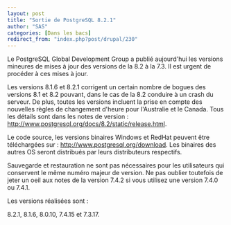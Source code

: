```yaml
---
layout: post
title: "Sortie de PostgreSQL 8.2.1"
author: "SAS"
categories: [Dans les bacs]
redirect_from: "index.php?post/drupal/230"
---
```



<p>

Le PostgreSQL Global Development Group a publié aujourd'hui les versions mineures de mises à jour des versions de la 8.2 à la 7.3. Il est urgent de procéder à ces mises à jour.

</p>

<p>

Les versions 8.1.6 et 8.2.1 corrigent un certain nombre de bogues des versions 8.1 et 8.2 pouvant, dans le cas de la 8.2 conduire à un crash du serveur. De plus, toutes les versions incluent la prise en compte des nouvelles règles de changement d'heure pour l'Australie et le Canada. Tous les détails sont dans les notes de version&nbsp;: <a href="http://www.postgresql.org/docs/8.2/static/release.html">http://www.postgresql.org/docs/8.2/static/release.html</a>.

</p>

<!--more-->


<p>Le code source, les versions binaires Windows et RedHat peuvent être téléchargées sur&nbsp;: <a href="http://www.postgresql.org/download">http://www.postgresql.org/download</a>. Les binaires des autres OS seront distribués par leurs distributeurs respectifs.

</p>

<p>

Sauvegarde et restauration ne sont pas nécessaires pour les utilisateurs qui conservent le même numéro majeur de version. Ne pas oublier toutefois de jeter un oeil aux notes de la version 7.4.2 si vous utilisez une version 7.4.0 ou 7.4.1.</p>

<p>

Les versions réalisées sont&nbsp;:

8.2.1, 8.1.6, 8.0.10, 7.4.15 et 7.3.17.

</p>
